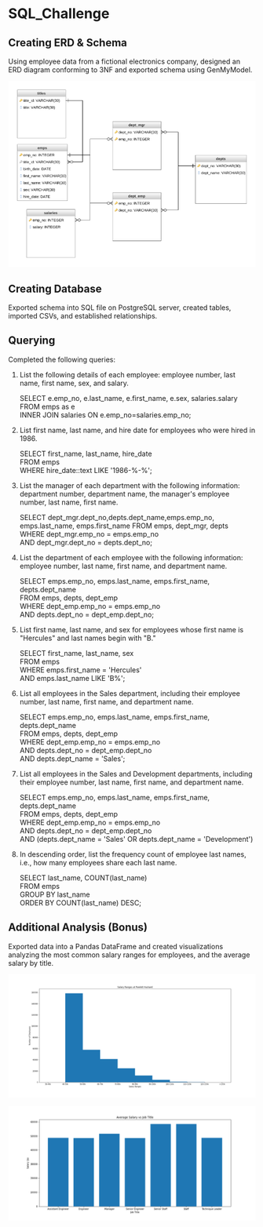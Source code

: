 # SQL_Challenge

## Creating ERD & Schema
Using employee data from a fictional electronics company, designed an ERD diagram conforming to 3NF and exported schema using GenMyModel.

![Visualizations/ERD](Visualizations/ERD.png)

## Creating Database
Exported schema into SQL file on PostgreSQL server, created tables, imported CSVs, and established relationships. 

## Querying
Completed the following queries:

  1. List the following details of each employee: employee number, last name, first name, sex, and salary.

     SELECT e.emp_no, e.last_name, e.first_name, e.sex, salaries.salary<br>
     FROM emps as e<br>
     INNER JOIN salaries ON e.emp_no=salaries.emp_no;

  2. List first name, last name, and hire date for employees who were hired in 1986.
  
     SELECT first_name, last_name, hire_date<br>
     FROM emps<br>
     WHERE hire_date::text LIKE '1986-%-%';

  3. List the manager of each department with the following information: department number, department name, the manager's employee number, last name, first name.

     SELECT dept_mgr.dept_no,depts.dept_name,emps.emp_no, emps.last_name, emps.first_name
     FROM emps, dept_mgr, depts<br>
     WHERE dept_mgr.emp_no = emps.emp_no<br>
     AND dept_mgr.dept_no = depts.dept_no;

  4. List the department of each employee with the following information: employee number, last name, first name, and department name.

     SELECT emps.emp_no, emps.last_name, emps.first_name, depts.dept_name<br>
     FROM emps, depts, dept_emp<br>
     WHERE dept_emp.emp_no = emps.emp_no<br>
     AND depts.dept_no = dept_emp.dept_no;

  5. List first name, last name, and sex for employees whose first name is "Hercules" and last names begin with "B."

     SELECT first_name, last_name, sex<br>
     FROM emps<br>
     WHERE emps.first_name = 'Hercules'<br>
     AND emps.last_name LIKE 'B%';

  6. List all employees in the Sales department, including their employee number, last name, first name, and department name.

     SELECT emps.emp_no, emps.last_name, emps.first_name, depts.dept_name<br>
     FROM emps, depts, dept_emp<br>
     WHERE dept_emp.emp_no = emps.emp_no<br>
     AND depts.dept_no = dept_emp.dept_no<br>
     AND depts.dept_name = 'Sales';

  7. List all employees in the Sales and Development departments, including their employee number, last name, first name, and department name.

     SELECT emps.emp_no, emps.last_name, emps.first_name, depts.dept_name<br>
     FROM emps, depts, dept_emp<br>
     WHERE dept_emp.emp_no = emps.emp_no<br>
     AND depts.dept_no = dept_emp.dept_no<br>
     AND (depts.dept_name = 'Sales' OR depts.dept_name = 'Development')

  8. In descending order, list the frequency count of employee last names, i.e., how many employees share each last name.
  
     SELECT last_name,  COUNT(last_name)<br>
     FROM emps<br>
     GROUP BY last_name<br>
     ORDER BY COUNT(last_name) DESC;
  
  ## Additional Analysis (Bonus)
  Exported data into a Pandas DataFrame and created visualizations analyzing the most common salary ranges for employees, and the average salary by title.
    
   ![Visualizations/salary_ranges.png](Visualizations/salary_ranges.png)
   
   ![Visualizations/avg_salaries.png](Visualizations/avg_salaries.png)
